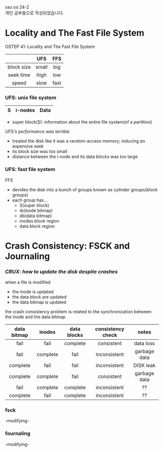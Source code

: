 ssu os 24-2   
개인 공부용으로 작성되었습니다.   

# Locality and The Fast File System
OSTEP 41: Locality and The Fast File System   

||UFS|FFS|
|:---:|:---:|:---:|
|block size|small|big|
|seek time|high|low|
|speed|slow|fast|

### UFS: unix file system

|S|i-nodes|Data|
|:---:|:---:|:---:|

- super block(S): information about the entire file system(of a partition)

*UFS's performance was terrible*
- treated the disk like it was a random-access memory; inducing an expensive seek
- its block size was too small
- distance between the i-node and its data blocks was too large

### UFS: fast file system

*FFS*
- devides the disk into a bunch of groups known as cylinder groups(block groups)
- each group has...
    - S(super block)
    - ib(inode bitmap)
    - db(data bitmap)
    - inodes block region
    - data block region

# Crash Consistency: FSCK and Journaling

### *CRUX: how to update the disk despite crashes*

when a file is modified
- the inode is updated
- the data block are updated
- the data bitmap is updated

the crash consistency problem
is related to the synchronization between the inode and the data bitmap 

|data bitmap|inodes|data blocks|consistency check|notes|
|:---------:|:----:|:---------:|:---------------:|:---:|
|fail|fail|complete|consistent|data loss|
|fail|complete|fail|inconsistent|garbage data|
|complete|fail|fail|inconsistent|DISK leak|
|complete|complete|fail|consistent|garbage data|
|fail|complete|complete|inconsistent|??|
|complete|fail|complete|inconsistent|??|

### fsck
-modifying-


### fournaling
-modifying-
